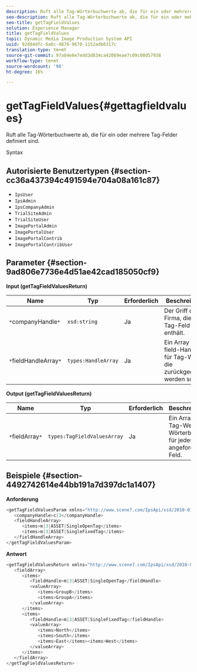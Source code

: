 ```yaml
---
description: Ruft alle Tag-Wörterbuchwerte ab, die für ein oder mehrere Tag-Felder definiert sind.
seo-description: Ruft alle Tag-Wörterbuchwerte ab, die für ein oder mehrere Tag-Felder definiert sind.
seo-title: getTagFieldValues
solution: Experience Manager
title: getTagFieldValues
topic: Dynamic Media Image Production System API
uuid: 92d84dfc-6a6c-4876-9670-1152adb6317c
translation-type: tm+mt
source-git-commit: 97a84e8e7edd3d834ca42069eae7c09c00d57938
workflow-type: tm+mt
source-wordcount: '98'
ht-degree: 16%

---
```



# getTagFieldValues{#gettagfieldvalues}

Ruft alle Tag-Wörterbuchwerte ab, die für ein oder mehrere Tag-Felder definiert sind.

Syntax

## Autorisierte Benutzertypen {#section-cc36a437394c491594e704a08a161c87}

* `IpsUser`
* `IpsAdmin`
* `IpsCompanyAdmin`
* `TrialSiteAdmin`
* `TrialSiteUser`
* `ImagePortalAdmin`
* `ImagePortalUser`
* `ImagePortalContrib`
* `ImagePortalContribUser`

## Parameter {#section-9ad806e7736e4d51ae42cad185050cf9}

**Input (getTagFieldValuesReturn)**

| Name | Typ | Erforderlich | Beschreibung |
|---|---|---|---|
| `*`companyHandle`*` | `xsd:string` | Ja | Der Griff der Firma, die das Tag-Feld enthält. |
| `*`fieldHandleArray`*` | `types:HandleArray` | Ja | Ein Array von field-Handles für Tag-Werte, die zurückgegeben werden sollen. |

**Output (getTagFieldValuesReturn)**

| Name | Typ | Erforderlich | Beschreibung |
|---|---|---|---|
| `*`fieldArray`*` | `types:TagFieldValuesArray` | Ja | Ein Array der Tag-Werte im Wörterbuch für jedes angeforderte Feld. |

## Beispiele {#section-4492742614e44bb191a7d397dc1a1407}

**Anforderung**

```java
<getTagFieldValuesParam xmlns="http://www.scene7.com/IpsApi/xsd/2010-01-31">
   <companyHandle>c|3</companyHandle>
   <fieldHandleArray>
      <items>m|3|ASSET|SingleOpenTag</items>
      <items>m|3|ASSET|SingleFixedTag</items>
   </fieldHandleArray>
</getTagFieldValuesParam>
```

**Antwort**

```java
<getTagFieldValuesReturn xmlns="http://www.scene7.com/IpsApi/xsd/2010-01-31">
   <fieldArray>
      <items>
         <fieldHandle>m|3|ASSET|SingleOpenTag</fieldHandle>
         <valueArray>
            <items>GroupB</items>
            <items>GroupA</items>
         </valueArray>
      </items>
      <items>
         <fieldHandle>m|3|ASSET|SingleFixedTag</fieldHandle>
         <valueArray>
            <items>North</items>
            <items>South</items>
            <items>East</items><items>West</items>
         </valueArray>
      </items>
   </fieldArray>
</getTagFieldValuesReturn>
```

